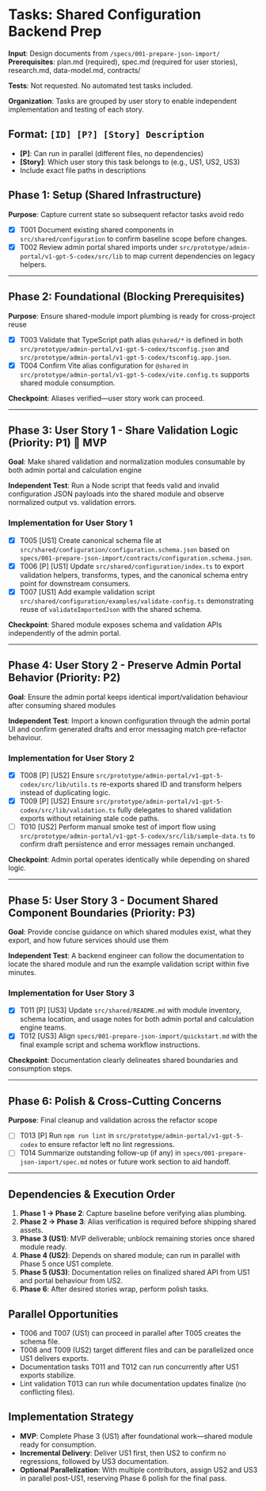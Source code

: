 # Tasks: Shared Configuration Backend Prep

**Input**: Design documents from `/specs/001-prepare-json-import/`
**Prerequisites**: plan.md (required), spec.md (required for user stories), research.md, data-model.md, contracts/

**Tests**: Not requested. No automated test tasks included.

**Organization**: Tasks are grouped by user story to enable independent implementation and testing of each story.

## Format: `[ID] [P?] [Story] Description`

- **[P]**: Can run in parallel (different files, no dependencies)
- **[Story]**: Which user story this task belongs to (e.g., US1, US2, US3)
- Include exact file paths in descriptions

## Phase 1: Setup (Shared Infrastructure)

**Purpose**: Capture current state so subsequent refactor tasks avoid redo

- [x] T001 Document existing shared components in `src/shared/configuration` to confirm baseline scope before changes.
- [x] T002 Review admin portal shared imports under `src/prototype/admin-portal/v1-gpt-5-codex/src/lib` to map current dependencies on legacy helpers.

---

## Phase 2: Foundational (Blocking Prerequisites)

**Purpose**: Ensure shared-module import plumbing is ready for cross-project reuse

- [x] T003 Validate that TypeScript path alias `@shared/*` is defined in both `src/prototype/admin-portal/v1-gpt-5-codex/tsconfig.json` and `src/prototype/admin-portal/v1-gpt-5-codex/tsconfig.app.json`.
- [x] T004 Confirm Vite alias configuration for `@shared` in `src/prototype/admin-portal/v1-gpt-5-codex/vite.config.ts` supports shared module consumption.

**Checkpoint**: Aliases verified—user story work can proceed.

---

## Phase 3: User Story 1 - Share Validation Logic (Priority: P1) 🎯 MVP

**Goal**: Make shared validation and normalization modules consumable by both admin portal and calculation engine

**Independent Test**: Run a Node script that feeds valid and invalid configuration JSON payloads into the shared module and observe normalized output vs. validation errors.

### Implementation for User Story 1

- [x] T005 [US1] Create canonical schema file at `src/shared/configuration/configuration.schema.json` based on `specs/001-prepare-json-import/contracts/configuration.schema.json`.
- [x] T006 [P] [US1] Update `src/shared/configuration/index.ts` to export validation helpers, transforms, types, and the canonical schema entry point for downstream consumers.
- [x] T007 [US1] Add example validation script `src/shared/configuration/examples/validate-config.ts` demonstrating reuse of `validateImportedJson` with the shared schema.

**Checkpoint**: Shared module exposes schema and validation APIs independently of the admin portal.

---

## Phase 4: User Story 2 - Preserve Admin Portal Behavior (Priority: P2)

**Goal**: Ensure the admin portal keeps identical import/validation behaviour after consuming shared modules

**Independent Test**: Import a known configuration through the admin portal UI and confirm generated drafts and error messaging match pre-refactor behaviour.

### Implementation for User Story 2

- [x] T008 [P] [US2] Ensure `src/prototype/admin-portal/v1-gpt-5-codex/src/lib/utils.ts` re-exports shared ID and transform helpers instead of duplicating logic.
- [x] T009 [P] [US2] Ensure `src/prototype/admin-portal/v1-gpt-5-codex/src/lib/validation.ts` fully delegates to shared validation exports without retaining stale code paths.
- [ ] T010 [US2] Perform manual smoke test of import flow using `src/prototype/admin-portal/v1-gpt-5-codex/src/lib/sample-data.ts` to confirm draft persistence and error messages remain unchanged.

**Checkpoint**: Admin portal operates identically while depending on shared logic.

---

## Phase 5: User Story 3 - Document Shared Component Boundaries (Priority: P3)

**Goal**: Provide concise guidance on which shared modules exist, what they export, and how future services should use them

**Independent Test**: A backend engineer can follow the documentation to locate the shared module and run the example validation script within five minutes.

### Implementation for User Story 3

- [x] T011 [P] [US3] Update `src/shared/README.md` with module inventory, schema location, and usage notes for both admin portal and calculation engine teams.
- [x] T012 [US3] Align `specs/001-prepare-json-import/quickstart.md` with the final example script and schema workflow instructions.

**Checkpoint**: Documentation clearly delineates shared boundaries and consumption steps.

---

## Phase 6: Polish & Cross-Cutting Concerns

**Purpose**: Final cleanup and validation across the refactor scope

- [ ] T013 [P] Run `npm run lint` in `src/prototype/admin-portal/v1-gpt-5-codex` to ensure refactor left no lint regressions.
- [ ] T014 Summarize outstanding follow-up (if any) in `specs/001-prepare-json-import/spec.md` notes or future work section to aid handoff.

---

## Dependencies & Execution Order

1. **Phase 1 → Phase 2**: Capture baseline before verifying alias plumbing.
2. **Phase 2 → Phase 3**: Alias verification is required before shipping shared assets.
3. **Phase 3 (US1)**: MVP deliverable; unblock remaining stories once shared module ready.
4. **Phase 4 (US2)**: Depends on shared module; can run in parallel with Phase 5 once US1 complete.
5. **Phase 5 (US3)**: Documentation relies on finalized shared API from US1 and portal behaviour from US2.
6. **Phase 6**: After desired stories wrap, perform polish tasks.

## Parallel Opportunities

- T006 and T007 (US1) can proceed in parallel after T005 creates the schema file.
- T008 and T009 (US2) target different files and can be parallelized once US1 delivers exports.
- Documentation tasks T011 and T012 can run concurrently after US1 exports stabilize.
- Lint validation T013 can run while documentation updates finalize (no conflicting files).

## Implementation Strategy

- **MVP**: Complete Phase 3 (US1) after foundational work—shared module ready for consumption.
- **Incremental Delivery**: Deliver US1 first, then US2 to confirm no regressions, followed by US3 documentation.
- **Optional Parallelization**: With multiple contributors, assign US2 and US3 in parallel post-US1, reserving Phase 6 polish for the final pass.
